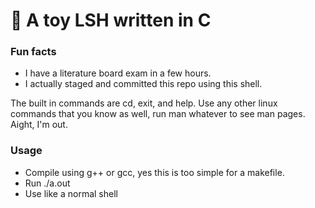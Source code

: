 # 🐚 A toy LSH written in C

### Fun facts
* I have a literature board exam in a few hours.
* I actually staged and committed this repo using this shell.

The built in commands are cd, exit, and help. Use any other linux commands that you know as well, run man whatever to see man pages. Aight, I'm out.

### Usage
* Compile using g++ or gcc, yes this is too simple for a makefile.
* Run ./a.out
* Use like a normal shell
